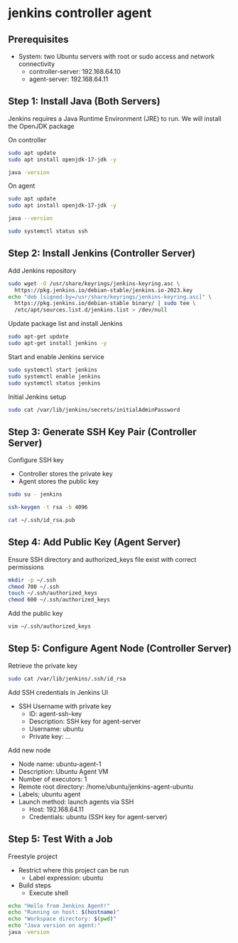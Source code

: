 # jenkins controller agent

## Prerequisites

- System: two Ubuntu servers with root or sudo access and network connectivity
  - controller-server: 192.168.64.10
  - agent-server: 192.168.64.11

## Step 1: Install Java (Both Servers)

Jenkins requires a Java Runtime Environment (JRE) to run. We will install the OpenJDK package

On controller

```bash
sudo apt update
sudo apt install openjdk-17-jdk -y

java -version
```

On agent

```bash
sudo apt update
sudo apt install openjdk-17-jdk -y

java --version

sudo systemctl status ssh
```

## Step 2: Install Jenkins (Controller Server)

Add Jenkins repository

```bash
sudo wget -O /usr/share/keyrings/jenkins-keyring.asc \
  https://pkg.jenkins.io/debian-stable/jenkins.io-2023.key
echo "deb [signed-by=/usr/share/keyrings/jenkins-keyring.asc]" \
  https://pkg.jenkins.io/debian-stable binary/ | sudo tee \
  /etc/apt/sources.list.d/jenkins.list > /dev/null
```

Update package list and install Jenkins

```bash
sudo apt-get update
sudo apt-get install jenkins -y
```

Start and enable Jenkins service

```bash
sudo systemctl start jenkins
sudo systemctl enable jenkins
sudo systemctl status jenkins
```

Initial Jenkins setup

```bash
sudo cat /var/lib/jenkins/secrets/initialAdminPassword
```

## Step 3: Generate SSH Key Pair (Controller Server)

Configure SSH key

- Controller stores the private key
- Agent stores the public key

```bash
sudo su - jenkins

ssh-keygen -t rsa -b 4096

cat ~/.ssh/id_rsa.pub
```

## Step 4: Add Public Key (Agent Server)

Ensure SSH directory and authorized_keys file exist with correct permissions

```bash
mkdir -p ~/.ssh
chmod 700 ~/.ssh
touch ~/.ssh/authorized_keys
chmod 600 ~/.ssh/authorized_keys
```

Add the public key

```bash
vim ~/.ssh/authorized_keys
```

## Step 5: Configure Agent Node (Controller Server)

Retrieve the private key

```bash
sudo cat /var/lib/jenkins/.ssh/id_rsa
```

Add SSH credentials in Jenkins UI

- SSH Username with private key
  - ID: agent-ssh-key
  - Description: SSH key for agent-server
  - Username: ubuntu
  - Private key: ...

Add new node

- Node name: ubuntu-agent-1
- Description: Ubuntu Agent VM
- Number of executors: 1
- Remote root directory: /home/ubuntu/jenkins-agent-ubuntu
- Labels; ubuntu agent
- Launch method: launch agents via SSH
  - Host: 192.168.64.11
  - Credentials: ubuntu (SSH key for agent-server)

## Step 5: Test With a Job

Freestyle project

- Restrict where this project can be run
  - Label expression: ubuntu
- Build steps
  - Execute shell

```bash
echo "Hello from Jenkins Agent!"
echo "Running on host: $(hostname)"
echo "Workspace directory: $(pwd)"
echo "Java version on agent:"
java -version
```
